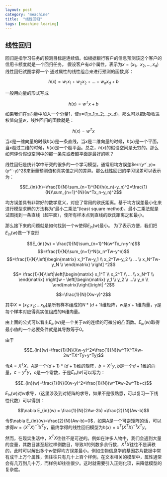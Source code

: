 ```yaml
---
layout: post
category: "meachine"
title:  "线性回归"
tags: [meachine learing]
---
```

## 线性回归
<script type="text/javascript" src="http://cdn.mathjax.org/mathjax/latest/MathJax.js?config=default"></script>

回归是指学习任务的预测目标是连续值。如根据银行客户的信息预测该这个客户的信用卡额度就是一个回归任务。
假设客户有d个属性，表示为$x=(x_1，x_2,...,x_d)$线性回归试图学得一个
通过属性的线性组合来进行预测的函数,即：

$$h(x) = w_1x_1 + w_2x_2 + ... + w_dx_d + b$$

一般用向量的形式写成

$$h(x) = w^Tx+b$$

如果我们在$x$向量中加入一个分量1，使$x$=(1;x_1;x_2;...;x_d)，那么可以把b吸收进权值向量$w$，线性回归的函数就是：

$$h(x)=w^Tx$$

当$x$是一维向量的时候$h(x)$是一条直线，当$x$是二维向量的时候，$h(x)$是一个平面，当$x$超过二维的时候，$h(x)$是一个超平面。总之，$h(x)$的假设空间是无穷的。那么如何评价假设空间中的那一条先或者超平面是最好的呢？

线性回归是统计学中研究的很多的一个学习模型。通常用均方误差$err(y^`,y)=(y^`-y)^2$来衡量预测值和真实值之间的差异。那么线性回归的学习误差可以表示为：

$$E_{in}(h)=\frac{1}{N}\sum_{n=1}^{N}(h(x_n)-y_n)^2=\frac{1}{N}\sum_{n=1}^{N}(w^Tx_n-y_n)^2$$


均方误差具有非常好的数学意义，对应了常用的欧氏距离。基于均方误差最小化来进行模型求解的方法称为“最小二乘法”(least square method)。最小二乘法就是试图找到一条直线（超平面），使所有样本点到直线的欧氏距离之和最小。

那么接下来的问题就是如何找到一个w使得$E_{in}(w)$最小。
为了表示方便，我们把$E_{in}(w)$做一下变形

$$E_{in}(w) = \frac{1}{N}\sum_{n=1}^N(w^Tx_n-y^n)$$
$$=\frac{1}{N}\sum_{n=1}^N(x_n^Tw-y^n)$$
$$=\frac{1}{N}\left[\begin{matrix}
x_1^Tw-y_1 \\
x_2^Tw-y_2 \\
...  \\
x_N^Tw-y_N \\
\end{matrix} \right] ^2$$

$$= \frac{1}{N}\left|\left[\begin{matrix}
x_1^T \\
x_2^T \\
...  \\
x_N^T \\
\end{matrix} \right]w - 
\left[\begin{matrix}
y_1 \\
y_2 \\
...\\
y_n \\
\end{matrix}\right]\right| ^2$$

$$=\frac{1}{N}(Xw-y)^2$$

其中$X=[x_1;x_2;...x_N]$是所有样本组成的$N*(d+1)$维矩阵，$w$是$d+1$维向量，y是每个样本对应得真实值组成的$N$维向量。

由上面的公式可以看出$E_{in}(w)$是一个关于$w$的连续的可微分的凸函数。$E_{in}(w)$取得最小值的一个必要条件就是其导数等于0。

由于

$$E_{in}(w)=\frac{1}{N}(Xw-y)^2=\frac{1}{N}(w^TX^TXw-2w^TX^Ty+y^Ty)$$

令$A=X^TX$，$A$是一个$(d+1)*(d+1)$维的矩阵，$b=X^Ty$, $b$是一个$d+1$维的向量，$c=y^Ty$，$c$是一个常数，于是$E_{in}(w)$可以写为：

$$E_{in}(w)=\frac{1}{N}(Xw-y)^2=\frac{1}{N}(w^TAw-2w^Tb+c)$$

$E_{in}(w)$对$w$求导，（这里涉及到对矩阵的求导，如果不是很熟悉，可以复习一下线性代数）可以得到：

$$\nabla E_{in}(w) = \frac{1}{N}(2Aw-2b) =\frac{2}{N}(Aw-b)$$

令$\nabla E_{in}(w)=\frac{2}{N}(Aw-b)=0$，如果A是一个可逆矩阵的话，可以求得$w=(X^TX)^{-1}X^Ty$，最终学得的线性回归模型为$h(x)=x^T(X^TX)^{-1}X^Ty$。

然而，在现实生活中，$X^TX$往往不是可逆的。例如在许多人物中，我们会遇到大量的变量，其数目甚至超过样例数目，导致$X$的列数多余行数，$X^TX$往往不是满秩的，此时可以解出多个$w$使得均方误差最小。例如生物信息学的基因芯片数据中常有成千上万个属性，但往往只有几十上百个样例。在文本相关的模型中，属性通常会有几万到几十万，而样例却往往很少。这时就需要引入正则化项，来降低模型的复杂度。
